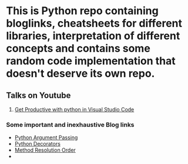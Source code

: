 # This is Python repo containing bloglinks, cheatsheets for different libraries, interpretation of different concepts and contains some random code implementation that doesn't deserve its own repo.

## Talks on Youtube
1. [Get Productive with python in Visual Studio Code](https://www.youtube.com/watch?v=6YLMWU-5H9o)


### Some important and inexhaustive  Blog links


* [Python Argument Passing](http://kbyanc.blogspot.com/2007/07/python-aggregating-function-arguments.html)
* [Python Decorators](https://www.datacamp.com/community/tutorials/decorators-python)
* [Method Resolution Order](https://www.geeksforgeeks.org/method-resolution-order-in-python-inheritance/)
* 
